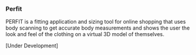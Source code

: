 ### Perfit

PERFIT is a fitting application and sizing tool for online shopping that uses body scanning to get accurate body measurements and shows the user the look and feel of the clothing on a virtual 3D model of themselves. 

[Under Development]
